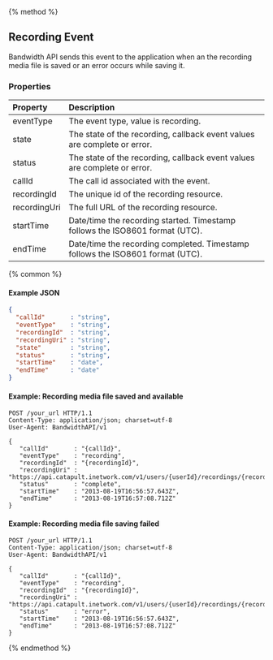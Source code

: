 {% method %}
## Recording Event
Bandwidth API sends this event to the application when an the recording media file is saved or an error occurs while saving it.

### Properties

| Property     | Description                                                                    |
|:-------------|:-------------------------------------------------------------------------------|
| eventType    | The event type, value is recording.                                            |
| state        | The state of the recording, callback event values are complete or error.       |
| status       | The state of the recording, callback event values are complete or error.       |
| callId       | The call id associated with the event.                                         |
| recordingId  | The unique id of the recording resource.                                       |
| recordingUri | The full URL of the recording resource.                                        |
| startTime    | Date/time the recording started. Timestamp follows the ISO8601 format (UTC).   |
| endTime      | Date/time the recording completed. Timestamp follows the ISO8601 format (UTC). |

{% common %}

#### Example JSON


```json
{
  "callId"       : "string",
  "eventType"    : "string",
  "recordingId"  : "string",
  "recordingUri" : "string",
  "state"        : "string",
  "status"       : "string",
  "startTime"    : "date",
  "endTime"      : "date"
}
```

#### Example: Recording media file saved and available


```http
POST /your_url HTTP/1.1
Content-Type: application/json; charset=utf-8
User-Agent: BandwidthAPI/v1

{
   "callId"       : "{callId}",
   "eventType"    : "recording",
   "recordingId"  : "{recordingId}",
   "recordingUri" : "https://api.catapult.inetwork.com/v1/users/{userId}/recordings/{recordingId}",
   "status"       : "complete",
   "startTime"    : "2013-08-19T16:56:57.643Z",
   "endTime"      : "2013-08-19T16:57:08.712Z"
}
```

#### Example: Recording media file saving failed

```http
POST /your_url HTTP/1.1
Content-Type: application/json; charset=utf-8
User-Agent: BandwidthAPI/v1

{
   "callId"       : "{callId}",
   "eventType"    : "recording",
   "recordingId"  : "{recordingId}",
   "recordingUri" : "https://api.catapult.inetwork.com/v1/users/{userId}/recordings/{recordingId}",
   "status"       : "error",
   "startTime"    : "2013-08-19T16:56:57.643Z",
   "endTime"      : "2013-08-19T16:57:08.712Z"
}
```
{% endmethod %}
